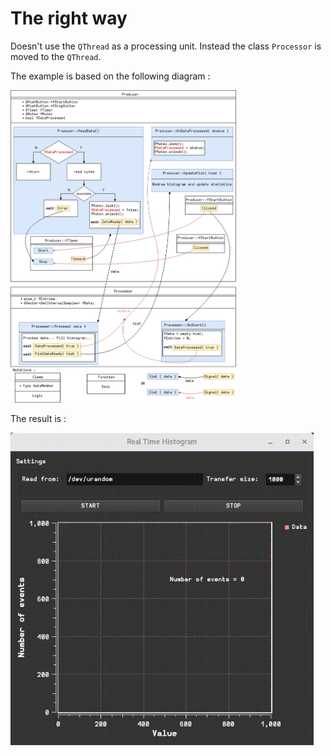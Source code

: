 # The right way 

Doesn't use the `QThread` as a processing unit. Instead the class `Processor` is moved to the `QThread`.

The example is based on the following diagram :

<p float="center">
  <img src="/right/diagram.png" height="500">
</p>

The result is :

<p float="center">
  <img src="/right/result.gif" height="500">
</p>
